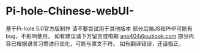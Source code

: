 # Pi-hole-Chinese-webUI-
基于Pi-hole 5.0官方版制作
请不要尝试用于其他版本
部分后端JS和PHP可能有bug，不影响使用。
如有建议请下方留言或电邮 ano404@outlook.com
部分内容已根据语言习惯进行优化，可能与原文不符。
如有翻译错误，还请指正。
